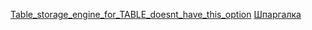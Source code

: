 [Table_storage_engine_for_TABLE_doesnt_have_this_option](MySQL/Table_storage_engine_for_TABLE_doesnt_have_this_option.md)
[Шпаргалка](MySQL/Шпаргалка.md)
